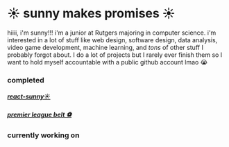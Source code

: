 # :sunny: sunny makes promises :sunny:
hiiii, i'm sunny!!! i'm a junior at Rutgers majoring in computer science. i'm interested in a lot of stuff like web design, software design, data analysis, video game development, machine learning, and *tons* of other stuff I probably forgot about. I do a lot of projects but I rarely ever finish them so I want to hold myself accountable with a public github account lmao :sob:

### completed
##### [react-sunny:sunny:](https://sunnymakespromises.com/react-sunny)
##### [premier league belt :soccer:](https://www.eplb.xyz)

### currently working on

<!---
sunnyfeelsfine/sunnyfeelsfine is a ✨ special ✨ repository because its `README.md` (this file) appears on your GitHub profile.
You can click the Preview link to take a look at your changes.
--->
